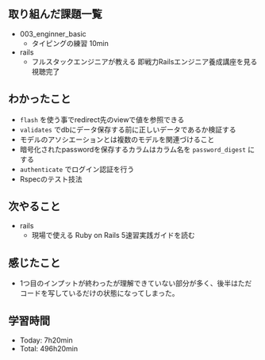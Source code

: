 ## 取り組んだ課題一覧
- 003_enginner_basic
  - タイピングの練習 10min
- rails
  - フルスタックエンジニアが教える 即戦力Railsエンジニア養成講座を見る 視聴完了
## わかったこと
- `flash` を使う事でredirect先のviewで値を参照できる
- `validates` でdbにデータ保存する前に正しいデータであるか検証する
- モデルのアソシエーションとは複数のモデルを関連づけること
- 暗号化されたpasswordを保存するカラムはカラム名を `password_digest` にする
- `authenticate` でログイン認証を行う
- Rspecのテスト技法
## 次やること
- rails
  - 現場で使える Ruby on Rails 5速習実践ガイドを読む
## 感じたこと
- 1つ目のインプットが終わったが理解できていない部分が多く、後半はただコードを写しているだけの状態になってしまった。
## 学習時間
- Today: 7h20min
- Total: 496h20min